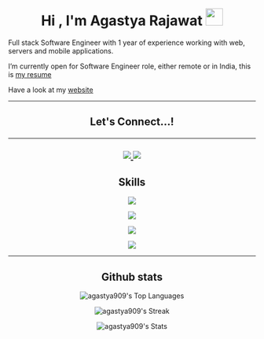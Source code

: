 

  
<h1 align="center"><b>Hi , I'm Agastya Rajawat </b><img src="https://media.giphy.com/media/hvRJCLFzcasrR4ia7z/giphy.gif" width="35"></h1> 
Full stack Software Engineer with 1 year of experience working with web, servers and mobile applications.

I’m currently open for  Software Engineer role, either remote or in India, this is [my resume](https://drive.google.com/file/d/17EKRzaRe95SViKC6X94TeVROS3AK4o2G/view?usp=sharing)
	
Have a look at my [website](https://personal-website-pi-ruddy-84.vercel.app)

---

<h2 align="center"> Let's Connect...!</b>

---
 
<p align="center">
  <a href="mailto:agastyarajawat909@gmail.com">
      <img src="https://skillicons.dev/icons?i=gmail&theme=light" />
  </a>
  <a href="mailto:agastyarajawat909@gmail.com">
      <img src="https://skillicons.dev/icons?i=linkedin" />
  </a>
</p>  

### <h2 align="center"> Skills</b>

<p align="center">
    <img src="https://skillicons.dev/icons?i=js,ts,c,cpp&theme=light" />
</p>
<p align="center">
    <img src="https://skillicons.dev/icons?i=react,materialui,redux,bootstrap,tailwind,css" />
</p>
<p align="center">
    <img src="https://skillicons.dev/icons?i=nodejs,expressjs,mysql,redis,mongodb,firebase,prisma,sequelize" />
</p>
<p align="center">
    <img src="https://skillicons.dev/icons?i=git,aws,postman,figma,linux" />
</p>

---

### <h2 align="center">Github stats</b>

<div align="center">

![agastya909's Top Languages](https://github-readme-stats.vercel.app/api/top-langs/?username=agastya909&theme=onedark&show_icons=true&hide_border=false&layout=compact)

![agastya909's Streak](https://github-readme-streak-stats.herokuapp.com/?user=agastya909&theme=onedark&hide_border=false)

![agastya909's Stats](https://github-readme-stats.vercel.app/api?username=agastya909&theme=onedark&show_icons=true&hide_border=false&count_private=true)
